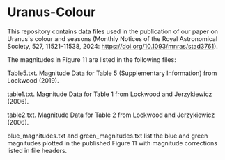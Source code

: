 # Uranus-Colour

This repository contains data files used in the publication of our paper on Uranus's colour and seasons (Monthly Notices of the Royal Astronomical Society, 527, 11521–11538, 2024: https://doi.org/10.1093/mnras/stad3761).

The magnitudes in Figure 11 are listed in the following files:

Table5.txt. Magnitude Data for Table 5 (Supplementary Information) from Lockwood (2019).

table1.txt. Magnitude Data for Table 1 from Lockwood and Jerzykiewicz (2006).

table2.txt. Magnitude Data for Table 2 from Lockwood and Jerzykiewicz (2006).

blue_magnitudes.txt and green_magnitudes.txt list the blue and green magnitudes plotted in the published Figure 11 with magnitude corrections listed in file headers.
